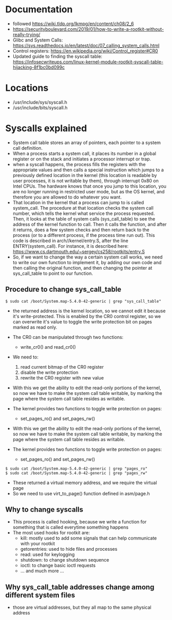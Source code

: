 # Documentation
* followed https://wiki.tldp.org/lkmpg/en/content/ch08/2_6
* https://securityboulevard.com/2019/01/how-to-write-a-rootkit-without-really-trying/
* Glibc and System Calls: https://sys.readthedocs.io/en/latest/doc/07_calling_system_calls.html
* Control registers: https://en.wikipedia.org/wiki/Control_register#CR0
* Updated guide to finding the syscall table: https://infosecwriteups.com/linux-kernel-module-rootkit-syscall-table-hijacking-8f1bc0bd099c

# Locations
* /usr/include/sys/syscall.h
* /usr/include/bits/syscall.h

# Syscalls explained
* System call table stores an array of pointers, each pointer to a system call definition.
* When a process starts a system call, it places its number in a global register or on the stack and initiates a processor interrupt or trap.
* when a syscall happens, the process fills the registers with the appropriate values and then calls a special instruction which jumps to a previously defined location in the kernel (this location is readable by user processes, it is not writable by them), through interrupt 0x80 on Intel CPUs. The hardware knows that once you jump to this location, you are no longer running in restricted user mode, but as the OS kernel, and therefore you are allowed to do whatever you want.
* That location in the kernel that a process can jump to is called system_call. The procedure at that location checks the system call number, which tells the kernel what service the process requested. Then, it looks at the table of system calls (sys_call_table) to see the address of the kernel function to call. Then it calls the function, and after it returns, does a few system checks and then return back to the process (or to a different process, if the process time run out). This code is described in arch/<architecture>/kernel/entry.S, after the line ENTRY(system_call). For instance, it is described here: https://www.cs.dartmouth.edu/~sergey/cs258/rootkits/entry.S
* So, if we want to change the way a certain system call works, we need to write our own function to implement it, by adding our own code and then calling the original function, and then changing the pointer at sys_call_table to point to our function.

## Procedure to change sys_call_table
```
$ sudo cat /boot/System.map-5.4.0-42-generic | grep "sys_call_table"
```
* the returned address is the kernel location, so we cannot edit it because
it's write-protected. This is enabled by the CR0 control register, so we can overwrite it's value to toggle the write protection bit on pages marked as read only.
* The CR0 can be manipulated through two functions:
    * write_cr0() and read_cr0()
* We need to:
    1. read current bitmap of the CR0 register
    2. disable the write protection
    3. rewrite the CR0 register with new value

* With this we get the ability to edit the read-only portions of the kernel, so now we have to make the system call table writable, by marking the page where the system call table resides as writable.
* The kernel provides two functions to toggle write protection on pages: 
    * set_pages_ro() and set_pages_rw()

* With this we get the ability to edit the read-only portions of the kernel, so now we have to make the system call table writable, by marking the page where the system call table resides as writable.
* The kernel provides two functions to toggle write protection on pages: 
    * set_pages_ro() and set_pages_rw()

```
$ sudo cat /boot/System.map-5.4.0-42-generic | grep "pages_ro"
$ sudo cat /boot/System.map-5.4.0-42-generic | grep "pages_rw"
```

* These returned a virtual memory address, and we require the virtual page
* So we need to use virt_to_page() function defined in asm/page.h


## Why to change syscalls
* This process is called hooking, because we write a function for something that is called everytime something happens
* The most used hooks for rootkit are:
    * kill: mostly used to add some signals that can help communicate with your rootkit
    * getorentries: used to hide files and processes
    * read: used for keylogging
    * shutdown: to change shutdown sequence
    * ioctl: to change basic ioctl requests
    * ... and much more ...


## Why sys_call_table addresses change among different system files
* those are virtual addresses, but they all map to the same physical address